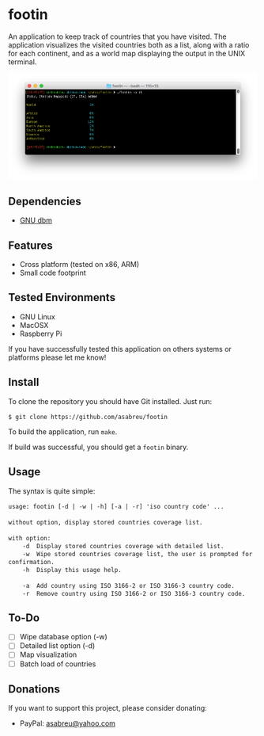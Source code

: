 # footin 

An application to keep track of countries that you have visited. The application visualizes the visited countries both as a list, along with a ratio for each continent, and as a world map displaying the output in the UNIX terminal.

![Screen Shot](screenShot.png)

Dependencies
------------

* [GNU dbm][gdbm] 

[gdbm]: http://www.gnu.org.ua/software/gdbm/ 

Features
--------

* Cross platform (tested on x86, ARM)
* Small code footprint

Tested Environments
-------------------

* GNU Linux
* MacOSX
* Raspberry Pi

If you have successfully tested this application on others systems or platforms please let me know!

Install
-------

To clone the repository you should have Git installed. Just run:

	$ git clone https://github.com/asabreu/footin

To build the application, run `make`.

If build was successful, you should get a `footin` binary.

Usage
-----

The syntax is quite simple:

```
usage: footin [-d | -w | -h] [-a | -r] 'iso country code' ...

without option, display stored countries coverage list.

with option:
	-d	Display stored countries coverage with detailed list.
	-w	Wipe stored countries coverage list, the user is prompted for confirmation. 
	-h	Display this usage help.

	-a	Add country using ISO 3166-2 or ISO 3166-3 country code.
	-r	Remove country using ISO 3166-2 or ISO 3166-3 country code.
```

To-Do
-----

- [ ] Wipe database option (-w)
- [ ] Detailed list option (-d)
- [ ] Map visualization
- [ ] Batch load of countries

Donations
---------

 If you want to support this project, please consider donating:
 
 * PayPal: [asabreu@yahoo.com](https://www.paypal.me/asabreu)

